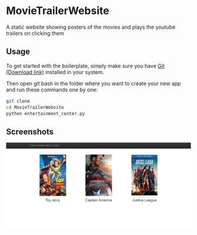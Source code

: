 # MovieTrailerWebsite
A static website showing posters of the movies and plays the youtube trailers on clicking them


## Usage

To get started with the boilerplate, simply make sure you have [Git (Download link)](https://git-scm.com/downloads)  installed in your system.

Then open git bash in the folder where you want to create your new app and run these commands one by one:


```sh
git clone 
cd MovieTrailerWebsite
python entertainment_center.py
```

## Screenshots
<img src="https://github.com/GanaviJ/MovieTrailerWebsite/blob/master/Screenshots/screenshot.PNG" alt="Website image">
